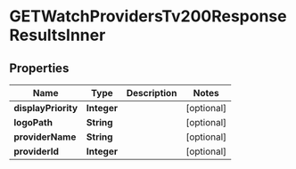 

# GETWatchProvidersTv200ResponseResultsInner


## Properties

| Name | Type | Description | Notes |
|------------ | ------------- | ------------- | -------------|
|**displayPriority** | **Integer** |  |  [optional] |
|**logoPath** | **String** |  |  [optional] |
|**providerName** | **String** |  |  [optional] |
|**providerId** | **Integer** |  |  [optional] |



